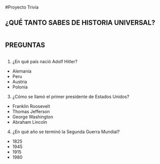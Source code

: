 #Proyecto Trivia
## ¿QUÉ TANTO SABES DE HISTORIA UNIVERSAL?

<img src="https://es.seaicons.com/wp-content/uploads/2016/07/Globe-Connected-icon.png" alt=""> 
  
  
  ## PREGUNTAS
  
<img src="https://pbs.twimg.com/profile_images/600831927042510848/oe1zjCC8_400x400.jpg" alt="" >

1. ¿En qué país nació Adolf Hitler?
- Alemania
- Peru
- Austria
- Polonia 
3. ¿Cómo se llamó el primer presidente de Estados Unidos?
- Franklin Roosevelt
- Thomas Jefferson
- George Washington
- Abraham Lincoln
4. ¿En qué año se terminó la Segunda Guerra Mundial?
- 1825
- 1945
- 1915
- 1980


